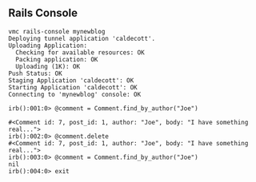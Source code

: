 ## Rails Console

    vmc rails-console mynewblog
    Deploying tunnel application 'caldecott'.
    Uploading Application:
      Checking for available resources: OK
      Packing application: OK
      Uploading (1K): OK
    Push Status: OK
    Staging Application 'caldecott': OK
    Starting Application 'caldecott': OK
    Connecting to 'mynewblog' console: OK

    irb():001:0> @comment = Comment.find_by_author("Joe")

    #<Comment id: 7, post_id: 1, author: "Joe", body: "I have something real...">
    irb():002:0> @comment.delete
    #<Comment id: 7, post_id: 1, author: "Joe", body: "I have something real...">
    irb():003:0> @comment = Comment.find_by_author("Joe")
    nil
    irb():004:0> exit
